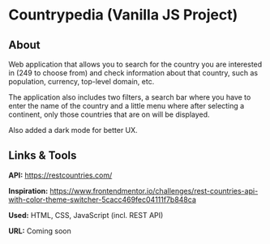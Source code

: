 # Countrypedia (Vanilla JS Project)

## About

Web application that allows you to search for the country you are interested in (249 to choose from) and check information about that country, such as population, currency, top-level domain, etc.

The application also includes two filters, a search bar where you have to enter the name of the country and a little menu where after selecting a continent, only those countries that are on will be displayed.

Also added a dark mode for better UX.

## Links & Tools

**API:** https://restcountries.com/

**Inspiration:** https://www.frontendmentor.io/challenges/rest-countries-api-with-color-theme-switcher-5cacc469fec04111f7b848ca

**Used:** HTML, CSS, JavaScript (incl. REST API)

**URL:** Coming soon
